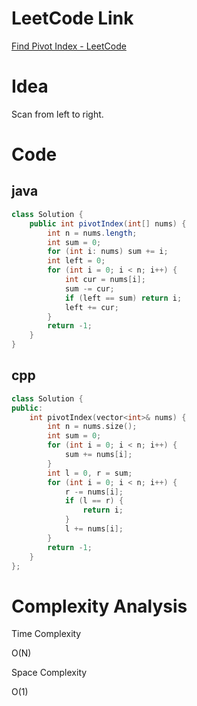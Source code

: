 # LeetCode Link

[Find Pivot Index - LeetCode](https://leetcode.com/problems/find-pivot-index/)

# Idea

Scan from left to right.

# Code

## java

```java
class Solution {
    public int pivotIndex(int[] nums) {
        int n = nums.length;
        int sum = 0;
        for (int i: nums) sum += i;
        int left = 0;
        for (int i = 0; i < n; i++) {
            int cur = nums[i];
            sum -= cur;
            if (left == sum) return i;
            left += cur;
        }
        return -1;
    }
}
```

## cpp

```cpp
class Solution {
public:
    int pivotIndex(vector<int>& nums) {
        int n = nums.size();
        int sum = 0;
        for (int i = 0; i < n; i++) {
            sum += nums[i];
        }
        int l = 0, r = sum;
        for (int i = 0; i < n; i++) {
            r -= nums[i];
            if (l == r) {
                return i;
            }
            l += nums[i];
        }
        return -1;
    }
};
```



# Complexity Analysis

Time Complexity

O(N)

Space Complexity

O(1)
